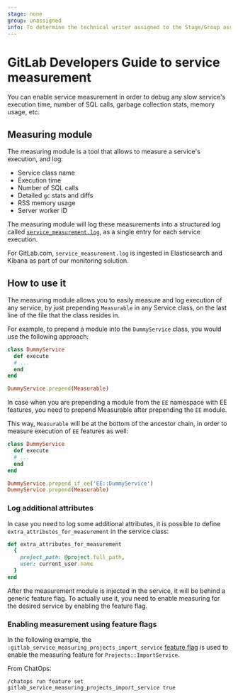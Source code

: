 ```yaml
---
stage: none
group: unassigned
info: To determine the technical writer assigned to the Stage/Group associated with this page, see https://about.gitlab.com/handbook/engineering/ux/technical-writing/#designated-technical-writers
---
```


# GitLab Developers Guide to service measurement

You can enable service measurement in order to debug any slow service's execution time, number of SQL calls, garbage collection stats, memory usage, etc.

## Measuring module

The measuring module is a tool that allows to measure a service's execution, and log:

- Service class name
- Execution time
- Number of SQL calls
- Detailed `gc` stats and diffs
- RSS memory usage
- Server worker ID

The measuring module will log these measurements into a structured log called [`service_measurement.log`](../administration/logs.md#service_measurementlog),
as a single entry for each service execution.

For GitLab.com, `service_measurement.log` is ingested in Elasticsearch and Kibana as part of our monitoring solution.

## How to use it

The measuring module allows you to easily measure and log execution of any service,
by just prepending `Measurable` in any Service class, on the last line of the file that the class resides in.

For example, to prepend a module into the `DummyService` class, you would use the following approach:

```ruby
class DummyService
  def execute
  # ...
  end
end

DummyService.prepend(Measurable)
```

In case when you are prepending a module from the `EE` namespace with EE features, you need to prepend Measurable after prepending the `EE` module.

This way, `Measurable` will be at the bottom of the ancestor chain, in order to measure execution of `EE` features as well:

```ruby
class DummyService
  def execute
  # ...
  end
end

DummyService.prepend_if_ee('EE::DummyService')
DummyService.prepend(Measurable)
```

### Log additional attributes

In case you need to log some additional attributes, it is possible to define `extra_attributes_for_measurement` in the service class:

```ruby
def extra_attributes_for_measurement
  {
    project_path: @project.full_path,
    user: current_user.name
  }
end
```

After the measurement module is injected in the service, it will be behind a generic feature flag.
To actually use it, you need to enable measuring for the desired service by enabling the feature flag.

### Enabling measurement using feature flags

In the following example, the `:gitlab_service_measuring_projects_import_service`
[feature flag](feature_flags/development.md#enabling-a-feature-flag-locally-in-development) is used to enable the measuring feature
for `Projects::ImportService`.

From ChatOps:

```shell
/chatops run feature set gitlab_service_measuring_projects_import_service true
```
